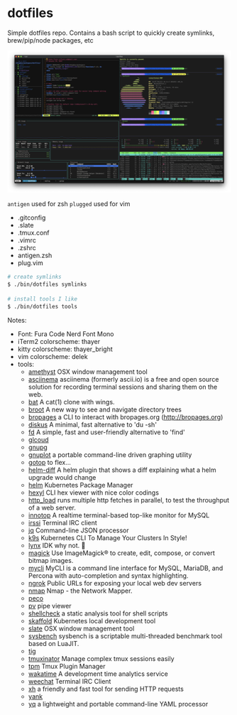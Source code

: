 dotfiles
========

Simple dotfiles repo. Contains a bash script to quickly create symlinks, brew/pip/node packages, etc

![screenshot](https://raw.githubusercontent.com/cflynn07/dotfiles/master/Screen%20Shot%202020-01-03%20at%201.57.51%20PM.png)

`antigen` used for zsh
`plugged` used for vim

- .gitconfig
- .slate
- .tmux.conf
- .vimrc
- .zshrc
- antigen.zsh
- plug.vim

```bash
# create symlinks
$ ./bin/dotfiles symlinks

# install tools I like
$ ./bin/dotfiles tools
```

Notes:
- Font: Fura Code Nerd Font Mono
- iTerm2 colorscheme: thayer
- kitty colorscheme: thayer_bright
- vim colorscheme: delek
- tools:
  - [amethyst](https://github.com/ianyh/Amethyst) OSX window management tool
  - [asciinema](https://asciinema.org/) asciinema (formerly ascii.io) is a free and open source solution for recording terminal sessions and sharing them on the web.
  - [bat](https://github.com/sharkdp/bat) A cat(1) clone with wings.
  - [broot](https://github.com/Canop/broot) A new way to see and navigate directory trees
  - [bropages](https://github.com/hubsmoke/bro) a CLI to interact with bropages.org (http://bropages.org)
  - [diskus](https://github.com/sharkdp/diskus) A minimal, fast alternative to 'du -sh'
  - [fd](https://github.com/sharkdp/fd) A simple, fast and user-friendly alternative to 'find'
  - [glcoud](https://cloud.google.com/sdk/install)
  - [gnupg](https://www.gnupg.org/)
  - [gnuplot](http://www.gnuplot.info/) a portable command-line driven graphing utility
  - [gotop](https://github.com/cjbassi/gotop) to flex...
  - [helm-diff](https://github.com/databus23/helm-diff) A helm plugin that shows a diff explaining what a helm upgrade would change
  - [helm](https://github.com/helm/helm) Kubernetes Package Manager
  - [hexyl](https://github.com/sharkdp/hexyl) CLI hex viewer with nice color codings
  - [http_load](https://acme.com/software/http_load/) runs multiple http fetches in parallel, to test the throughput of a web server.
  - [innotop](https://github.com/innotop/innotop) A realtime terminal-based top-like monitor for MySQL
  - [irssi](https://irssi.org/) Terminal IRC client
  - [jq](https://github.com/stedolan/jq) Command-line JSON processor
  - [k9s](https://github.com/derailed/k9s) Kubernetes CLI To Manage Your Clusters In Style!
  - [lynx](https://lynx.invisible-island.net/current/index.html) IDK why not. 🤷‍
  - [magick](https://imagemagick.org/) Use ImageMagick® to create, edit, compose, or convert bitmap images.
  - [mycli](https://www.mycli.net/) MyCLI is a command line interface for MySQL, MariaDB, and Percona with auto-completion and syntax highlighting.
  - [ngrok](https://ngrok.com/) Public URLs for exposing your local web dev servers
  - [nmap](https://github.com/nmap/nmap) Nmap - the Network Mapper.
  - [peco](https://github.com/peco/peco)
  - [pv](http://www.ivarch.com/programs/pv.shtml) pipe viewer
  - [shellcheck](https://github.com/koalaman/shellcheck) a static analysis tool for shell scripts
  - [skaffold](https://github.com/GoogleContainerTools/skaffold) Kubernetes local development tool
  - [slate](https://github.com/jigish/slate) OSX window management tool
  - [sysbench](https://github.com/akopytov/sysbench) sysbench is a scriptable multi-threaded benchmark tool based on LuaJIT.
  - [tig](https://github.com/jonas/tig)
  - [tmuxinator](https://github.com/tmuxinator/tmuxinator) Manage complex tmux sessions easily
  - [tpm](https://github.com/tmux-plugins/tpm) Tmux Plugin Manager
  - [wakatime](https://wakatime.com/) A development time analytics service
  - [weechat](https://weechat.org/) Terminal IRC Client
  - [xh](https://github.com/ducaale/xh) a friendly and fast tool for sending HTTP requests
  - [yank](https://github.com/mptre/yank)
  - [yq](https://github.com/mikefarah/yq) a lightweight and portable command-line YAML processor
